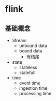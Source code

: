 # flink
## 基础概念
- Stream
  - unbound data
  - bound data
    - 有结尾
- state
  - stateless
  - statefull
- time
  - event time
  - ingestion time
  - processing time
